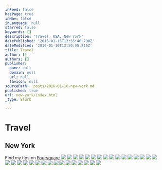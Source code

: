 ```yaml
---
inFeed: false
hasPage: true
inNav: false
inLanguage: null
starred: false
keywords: []
description: 'Travel, USA, New York'
datePublished: '2016-01-16T13:55:46.790Z'
dateModified: '2016-01-16T13:50:05.815Z'
title: Travel
author: []
authors: []
publisher:
  name: null
  domain: null
  url: null
  favicon: null
sourcePath: _posts/2016-01-16-new-york.md
published: true
url: new-york/index.html
_type: Blurb

---
```

# Travel

## New York

Find my tips on [Foursquare][0]
![](https://the-grid-user-content.s3-us-west-2.amazonaws.com/8aca2a9e-49fe-436a-a3fa-3f0ccb9ac869.jpg)
![](https://the-grid-user-content.s3-us-west-2.amazonaws.com/e5a0cde3-3aac-4aae-8b50-7859bbf49584.jpg)
![](https://the-grid-user-content.s3-us-west-2.amazonaws.com/36213f5c-449c-4821-9ce7-6c8b1273e650.jpg)
![](https://the-grid-user-content.s3-us-west-2.amazonaws.com/45c85641-f595-403c-b905-d3e4701c7ace.jpg)
![](https://the-grid-user-content.s3-us-west-2.amazonaws.com/272671f9-baa2-481f-a734-ab4eec00a3c0.jpg)
![](https://the-grid-user-content.s3-us-west-2.amazonaws.com/a402e612-b564-4974-9d5d-27f90badeee9.jpg)
![](https://the-grid-user-content.s3-us-west-2.amazonaws.com/694265a5-b439-4ad4-9647-02c296d9b512.jpg)
![](https://the-grid-user-content.s3-us-west-2.amazonaws.com/17e966a6-2124-4e0b-9da7-05b2c1643d5b.jpg)
![](https://the-grid-user-content.s3-us-west-2.amazonaws.com/13b124e3-24d6-472c-86a0-c11c83016ccf.jpg)
![](https://the-grid-user-content.s3-us-west-2.amazonaws.com/de209037-b882-461e-b5b8-0f1507b6117c.jpg)
![](https://the-grid-user-content.s3-us-west-2.amazonaws.com/6eb4652d-1eab-4cae-a55e-1f68c9796c5a.jpg)
![](https://the-grid-user-content.s3-us-west-2.amazonaws.com/c8b7f530-33d9-4f8b-b016-aa710ff72ba1.jpg)
![](https://the-grid-user-content.s3-us-west-2.amazonaws.com/5e90e5d2-e4d0-4228-baf0-cf9ddc8fd20b.jpg)
![](https://the-grid-user-content.s3-us-west-2.amazonaws.com/ce65ad48-b0be-4fc1-9978-e39c132d06b9.jpg)
![](https://the-grid-user-content.s3-us-west-2.amazonaws.com/928d4c0f-46a5-4b74-ab86-1800061361c2.jpg)
![](https://the-grid-user-content.s3-us-west-2.amazonaws.com/7d6c9e80-4909-4191-9da2-6c2adbd06aaf.jpg)
![](https://the-grid-user-content.s3-us-west-2.amazonaws.com/596d364c-d876-46ed-af26-947981a2a67c.jpg)
![](https://the-grid-user-content.s3-us-west-2.amazonaws.com/3583e98f-a49a-4c99-ac0b-600d2e1a1920.jpg)
![](https://the-grid-user-content.s3-us-west-2.amazonaws.com/748d53b4-e164-4823-980b-5fa0a8c5c236.jpg)
![](https://the-grid-user-content.s3-us-west-2.amazonaws.com/d7f166b2-9a86-4a34-beb9-d124d198a826.jpg)
![](https://the-grid-user-content.s3-us-west-2.amazonaws.com/f74f731e-a58d-4504-b912-2525c34d3100.jpg)
![](https://the-grid-user-content.s3-us-west-2.amazonaws.com/dc8ab164-d367-4b3b-b0e4-f4d79d2ad6bf.jpg)
![](https://the-grid-user-content.s3-us-west-2.amazonaws.com/8fc9782e-7947-47cd-afbb-f1b16d0d20ae.jpg)
![](https://the-grid-user-content.s3-us-west-2.amazonaws.com/df8a36cd-0065-461b-ac08-b201540a2fb8.jpg)
![](https://the-grid-user-content.s3-us-west-2.amazonaws.com/9e4acc5d-1514-45c6-bcfd-b95884a8ec3a.jpg)
![](https://the-grid-user-content.s3-us-west-2.amazonaws.com/b2a1ea09-105d-46f1-8209-cc88abd40c5f.jpg)
![](https://the-grid-user-content.s3-us-west-2.amazonaws.com/d7d05e5c-8f0b-46b8-be48-cef3658fd1ce.jpg)
![](https://the-grid-user-content.s3-us-west-2.amazonaws.com/8163e929-bc96-473f-9530-b31c16c0b5df.jpg)
![](https://the-grid-user-content.s3-us-west-2.amazonaws.com/6b2904b1-7c9d-4e3e-b0b6-999b65aeb5a3.jpg)
![](https://the-grid-user-content.s3-us-west-2.amazonaws.com/7bf00ea2-ebfa-48a0-895a-ba28b489ec14.jpg)
![](https://the-grid-user-content.s3-us-west-2.amazonaws.com/6ffebfa5-e7c1-41dd-a6c0-6afa29f3f289.jpg)
![](https://the-grid-user-content.s3-us-west-2.amazonaws.com/99aa8ad0-174b-44f3-9631-070adad732f7.jpg)

[0]: https://de.foursquare.com/skylinelady/list/nyc